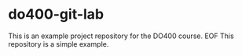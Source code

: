 # do400-git-lab

This is an example project repository for the DO400 course.
EOF
This repository is a simple example.
